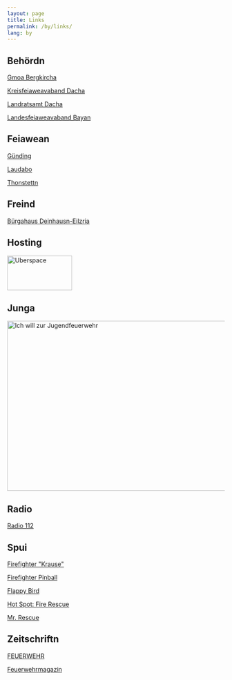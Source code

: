 ```yaml
---
layout: page
title: Links
permalink: /by/links/
lang: by
---
```


## Behördn

[Gmoa Bergkircha](http://www.bergkirchen.de/)

[Kreisfeiaweavaband Dacha](http://kfv-dachau.de/)

[Landratsamt Dacha](http://www.landratsamt-dachau.de/)

[Landesfeiaweavaband Bayan](http://www.lfv-bayern.de/)

## Feiawean

[Günding](http://feuerwehr-guending.de/)

[Laudabo](http://fw-lauterbach.de/)

[Thonstettn](http://www.ff-thonstetten.de/)

## Freind

[Bürgahaus Deinhausn-Eilzria](http://www.buergerhaus-deutenhausen-eisolzried.de/)

## Hosting

<a href="https://uberspace.de/">
    <img class="lazy img-fluid"
         src="{% include helper/trans.html width='150' height='80' %}"
         data-src="/assets/images/links/uberspace.png"
         width="150" height="80"
         alt="Uberspace">
</a>

## Junga

<a href="https://www.ich-will-zur-jugendfeuerwehr.de/">
    <img class="lazy img-fluid"
         src="{% include helper/trans.html width='1110' height='394' %}"
         data-src="/assets/images/links/jugendfeuerwehr.png"
         width="1110" height="394"
         alt="Ich will zur Jugendfeuerwehr">
</a>

## Radio

[Radio 112](https://www.radio-112.de/)

## Spui

[Firefighter "Krause"](http://firefighter.pixelactivity.de/)

[Firefighter Pinball](http://b10b.com/firefighterpinball/)

[Flappy Bird](https://chaping.github.io/game/flappy-bird/)

[Hot Spot: Fire Rescue](https://hotspot-boardgame.com/)

[Mr. Rescue](http://tangramgames.dk/games/mrrescue/)

## Zeitschriftn

[FEUERWEHR](https://www.feuerwehr-ub.de/)

[Feuerwehrmagazin](https://www.feuerwehrmagazin.de/)
